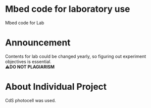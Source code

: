 # Mbed code for laboratory use
Mbed code for Lab
# Announcement  
Contents for lab could be changed yearly, so figuring out experiment objectives is essential.  
⚠**DO NOT PLAGIARISM**  
# About Individual Project  
CdS photocell was used.  
